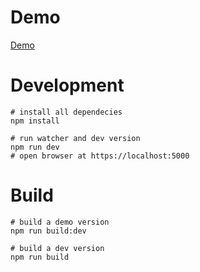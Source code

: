 # Demo

[Demo](https://proza1k.github.io/CTRL-Proger/demo/index.html)

# Development

```shell
# install all dependecies
npm install

# run watcher and dev version
npm run dev
# open browser at https://localhost:5000
```

# Build

```shell
# build a demo version
npm run build:dev

# build a dev version
npm run build
```
